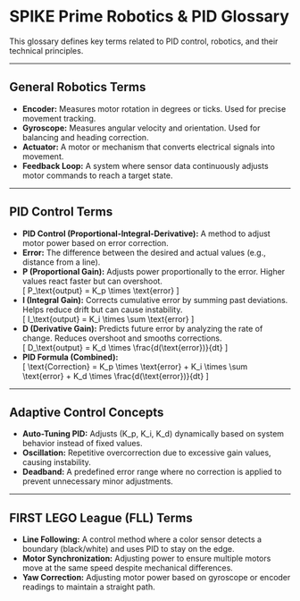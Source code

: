 # **SPIKE Prime Robotics & PID Glossary**

This glossary defines key terms related to PID control, robotics, and their technical principles.

---

## **General Robotics Terms**

- **Encoder:** Measures motor rotation in degrees or ticks. Used for precise movement tracking.
- **Gyroscope:** Measures angular velocity and orientation. Used for balancing and heading correction.
- **Actuator:** A motor or mechanism that converts electrical signals into movement.
- **Feedback Loop:** A system where sensor data continuously adjusts motor commands to reach a target state.

---

## **PID Control Terms**

- **PID Control (Proportional-Integral-Derivative):** A method to adjust motor power based on error correction.
- **Error:** The difference between the desired and actual values (e.g., distance from a line).
- **P (Proportional Gain):** Adjusts power proportionally to the error. Higher values react faster but can overshoot.  
  \[
  P\_\text{output} = K_p \times \text{error}
  \]
- **I (Integral Gain):** Corrects cumulative error by summing past deviations. Helps reduce drift but can cause instability.  
  \[
  I\_\text{output} = K_i \times \sum \text{error}
  \]
- **D (Derivative Gain):** Predicts future error by analyzing the rate of change. Reduces overshoot and smooths corrections.  
  \[
  D\_\text{output} = K_d \times \frac{d(\text{error})}{dt}
  \]
- **PID Formula (Combined):**  
  \[
  \text{Correction} = K_p \times \text{error} + K_i \times \sum \text{error} + K_d \times \frac{d(\text{error})}{dt}
  \]

---

## **Adaptive Control Concepts**

- **Auto-Tuning PID:** Adjusts \(K_p, K_i, K_d\) dynamically based on system behavior instead of fixed values.
- **Oscillation:** Repetitive overcorrection due to excessive gain values, causing instability.
- **Deadband:** A predefined error range where no correction is applied to prevent unnecessary minor adjustments.

---

## **FIRST LEGO League (FLL) Terms**

- **Line Following:** A control method where a color sensor detects a boundary (black/white) and uses PID to stay on the edge.
- **Motor Synchronization:** Adjusting power to ensure multiple motors move at the same speed despite mechanical differences.
- **Yaw Correction:** Adjusting motor power based on gyroscope or encoder readings to maintain a straight path.
